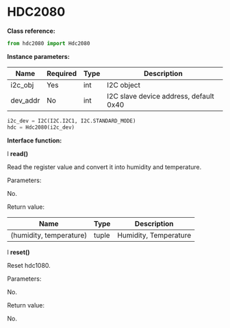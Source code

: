 # HDC2080

**Class reference:**

```python
from hdc2080 import Hdc2080
```



**Instance parameters:**

| Name     | Required | Type | Description            | 
| -------- | ---- | ---- | ----------------------- |
| i2c_obj  | Yes  | int  | I2C object                |
| dev_addr | No   | int  | I2C slave device address, default 0x40 |

```python
i2c_dev = I2C(I2C.I2C1, I2C.STANDARD_MODE)
hdc = Hdc2080(i2c_dev)
```

**Interface function:**

l **read()**

Read the register value and convert it into humidity and temperature. 

Parameters:

No.

Return value:

| Name                   | Type  | Description | 
| ---------------------- | ----- | ---------- |
| (humidity, temperature) | tuple | Humidity, Temperature |

l **reset()**

Reset hdc1080.

Parameters:

No.

Return value:

No.